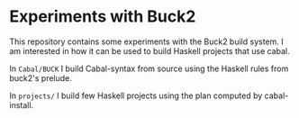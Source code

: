 # Experiments with Buck2

This repository contains some experiments with the Buck2 build system. I am
interested in how it can be used to build Haskell projects that use cabal.

In `Cabal/BUCK` I build Cabal-syntax from source using the Haskell rules from buck2's prelude.

In `projects/` I build few Haskell projects using the plan computed by cabal-install.
